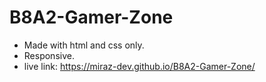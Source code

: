 # B8A2-Gamer-Zone

- Made with html and css only.
- Responsive.
- live link: https://miraz-dev.github.io/B8A2-Gamer-Zone/
